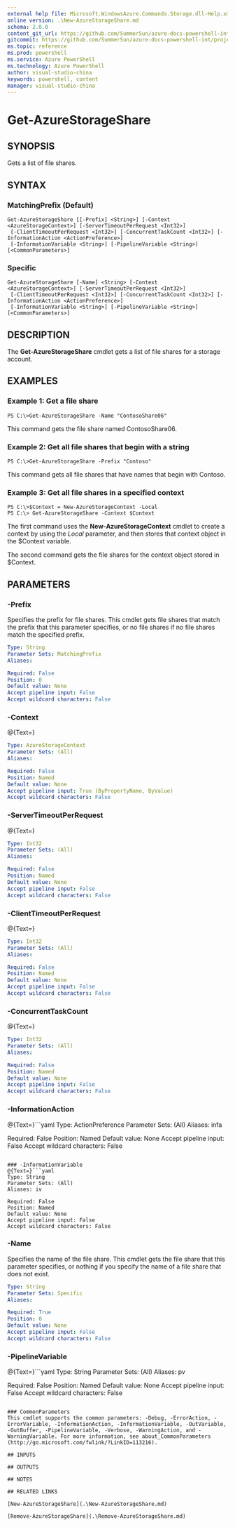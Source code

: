 ```yaml
---
external help file: Microsoft.WindowsAzure.Commands.Storage.dll-Help.xml
online version: .\New-AzureStorageShare.md
schema: 2.0.0
content_git_url: https://github.com/SummerSun/azure-docs-powershell-int/projects/azure-docs-powershell-int/azureps-cmdlets-docs/Storage/Azure.Storage/v1.0/CmdletMDs/Get-AzureStorageShare.md
gitcommit: https://github.com/SummerSun/azure-docs-powershell-int/projects/azure-docs-powershell-int/azureps-cmdlets-docs/Storage/Azure.Storage/v1.0/CmdletMDs/Get-AzureStorageShare.md
ms.topic: reference
ms.prod: powershell
ms.service: Azure PowerShell
ms.technology: Azure PowerShell
author: visual-studio-china
keywords: powershell, content
manager: visual-studio-china
---
```


# Get-AzureStorageShare

## SYNOPSIS
Gets a list of file shares.

## SYNTAX

### MatchingPrefix (Default)
```
Get-AzureStorageShare [[-Prefix] <String>] [-Context <AzureStorageContext>] [-ServerTimeoutPerRequest <Int32>]
 [-ClientTimeoutPerRequest <Int32>] [-ConcurrentTaskCount <Int32>] [-InformationAction <ActionPreference>]
 [-InformationVariable <String>] [-PipelineVariable <String>] [<CommonParameters>]
```

### Specific
```
Get-AzureStorageShare [-Name] <String> [-Context <AzureStorageContext>] [-ServerTimeoutPerRequest <Int32>]
 [-ClientTimeoutPerRequest <Int32>] [-ConcurrentTaskCount <Int32>] [-InformationAction <ActionPreference>]
 [-InformationVariable <String>] [-PipelineVariable <String>] [<CommonParameters>]
```

## DESCRIPTION
The **Get-AzureStorageShare** cmdlet gets a list of file shares for a storage account.

## EXAMPLES

### Example 1: Get a file share
```
PS C:\>Get-AzureStorageShare -Name "ContosoShare06"
```

This command gets the file share named ContosoShare06.

### Example 2: Get all file shares that begin with a string
```
PS C:\>Get-AzureStorageShare -Prefix "Contoso"
```

This command gets all file shares that have names that begin with Contoso.

### Example 3: Get all file shares in a specified context
```
PS C:\>$Context = New-AzureStorageContext -Local
PS C:\> Get-AzureStorageShare -Context $Context
```

The first command uses the **New-AzureStorageContext** cmdlet to create a context by using the *Local* parameter, and then stores that context object in the $Context variable.

The second command gets the file shares for the context object stored in $Context.

## PARAMETERS

### -Prefix
Specifies the prefix for file shares.
This cmdlet gets file shares that match the prefix that this parameter specifies, or no file shares if no file shares match the specified prefix.

```yaml
Type: String
Parameter Sets: MatchingPrefix
Aliases: 

Required: False
Position: 0
Default value: None
Accept pipeline input: False
Accept wildcard characters: False
```

### -Context
@{Text=}

```yaml
Type: AzureStorageContext
Parameter Sets: (All)
Aliases: 

Required: False
Position: Named
Default value: None
Accept pipeline input: True (ByPropertyName, ByValue)
Accept wildcard characters: False
```

### -ServerTimeoutPerRequest
@{Text=}

```yaml
Type: Int32
Parameter Sets: (All)
Aliases: 

Required: False
Position: Named
Default value: None
Accept pipeline input: False
Accept wildcard characters: False
```

### -ClientTimeoutPerRequest
@{Text=}

```yaml
Type: Int32
Parameter Sets: (All)
Aliases: 

Required: False
Position: Named
Default value: None
Accept pipeline input: False
Accept wildcard characters: False
```

### -ConcurrentTaskCount
@{Text=}

```yaml
Type: Int32
Parameter Sets: (All)
Aliases: 

Required: False
Position: Named
Default value: None
Accept pipeline input: False
Accept wildcard characters: False
```

### -InformationAction
@{Text=}```yaml
Type: ActionPreference
Parameter Sets: (All)
Aliases: infa

Required: False
Position: Named
Default value: None
Accept pipeline input: False
Accept wildcard characters: False
```

### -InformationVariable
@{Text=}```yaml
Type: String
Parameter Sets: (All)
Aliases: iv

Required: False
Position: Named
Default value: None
Accept pipeline input: False
Accept wildcard characters: False
```

### -Name
Specifies the name of the file share.
This cmdlet gets the file share that this parameter specifies, or nothing if you specify the name of a file share that does not exist.

```yaml
Type: String
Parameter Sets: Specific
Aliases: 

Required: True
Position: 0
Default value: None
Accept pipeline input: False
Accept wildcard characters: False
```

### -PipelineVariable
@{Text=}```yaml
Type: String
Parameter Sets: (All)
Aliases: pv

Required: False
Position: Named
Default value: None
Accept pipeline input: False
Accept wildcard characters: False
```

### CommonParameters
This cmdlet supports the common parameters: -Debug, -ErrorAction, -ErrorVariable, -InformationAction, -InformationVariable, -OutVariable, -OutBuffer, -PipelineVariable, -Verbose, -WarningAction, and -WarningVariable. For more information, see about_CommonParameters (http://go.microsoft.com/fwlink/?LinkID=113216).

## INPUTS

## OUTPUTS

## NOTES

## RELATED LINKS

[New-AzureStorageShare](.\New-AzureStorageShare.md)

[Remove-AzureStorageShare](.\Remove-AzureStorageShare.md)

